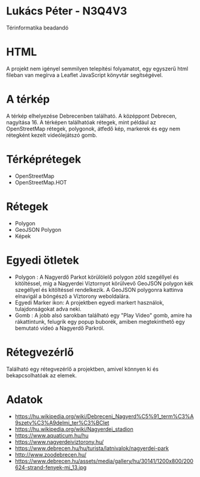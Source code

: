 # Lukács Péter - N3Q4V3
Térinformatika beadandó

# HTML
A projekt nem igényel semmilyen telepítési folyamatot, egy egyszerű html fileban van megírva a Leaflet JavaScript könyvtár segítségével.

# A térkép

A térkép elhelyezése Debrecenben található. A középpont Debrecen, nagyítása 16. A térképen találhatóak rétegek, mint például az OpenStreetMap rétegek, polygonok, átfedő kép, markerek és egy nem rétegként kezelt videólejátszó gomb.

# Térképrétegek

* OpenStreetMap
* OpenStreetMap.HOT

# Rétegek

* Polygon
* GeoJSON Polygon
* Képek

# Egyedi ötletek

* Polygon : A Nagyerdő Parkot körülölelő polygon zöld szegéllyel és kitöltéssel, míg a Nagyerdei Víztornyot körülvevő GeoJSON polygon kék szegéllyel és kitöltéssel rendelkezik. A GeoJSON polygonra kattinva elnavigál a böngésző a Víztorony weboldalára.
* Egyedi Marker ikon: A projektben egyedi markert használok, tulajdonságokat adva neki.
* Gomb : A jobb alsó sarokban található egy "Play Video" gomb, amire ha rákattintunk, felugrik egy popup buborék, amiben megtekinthető egy bemutató videó a Nagyerdő Parkról.

# Rétegvezérlő

Található egy rétegvezérlő a projektben, amivel könnyen ki és bekapcsolhatóak az elemek.

# Adatok

* https://hu.wikipedia.org/wiki/Debreceni_Nagyerd%C5%91_term%C3%A9szetv%C3%A9delmi_ter%C3%BClet
* https://hu.wikipedia.org/wiki/Nagyerdei_stadion
* https://www.aquaticum.hu/hu
* https://www.nagyerdeiviztorony.hu/
* https://www.debrecen.hu/hu/turista/latnivalok/nagyerdei-park
* http://www.zoodebrecen.hu/
* https://www.debrecen.hu/assets/media/gallery/hu/30141/1200x800/200624-strand-fenyek-mj_13.jpg
